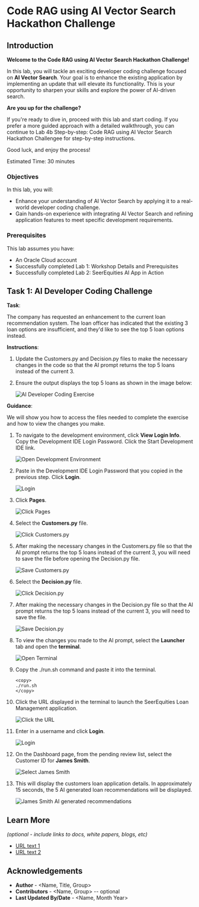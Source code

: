 # Code RAG using AI Vector Search Hackathon Challenge

## Introduction

**Welcome to the Code RAG using AI Vector Search Hackathon Challenge!**

In this lab, you will tackle an exciting developer coding challenge focused on **AI Vector Search**. Your goal is to enhance the existing application by implementing an update that will elevate its functionality. This is your opportunity to sharpen your skills and explore the power of AI-driven search.

**Are you up for the challenge?**

If you're ready to dive in, proceed with this lab and start coding. If you prefer a more guided approach with a detailed walkthrough, you can continue to Lab 4b Step-by-step: Code RAG using AI Vector Search Hackathon Challengee for step-by-step instructions.

Good luck, and enjoy the process!

Estimated Time: 30 minutes


### Objectives
In this lab, you will:
* Enhance your understanding of AI Vector Search by applying it to a real-world developer coding challenge.
* Gain hands-on experience with integrating AI Vector Search and refining application features to meet specific development requirements.


### Prerequisites

This lab assumes you have:
* An Oracle Cloud account
* Successfully completed Lab 1: Workshop Details and Prerequisites
* Successfully completed Lab 2: SeerEquities AI App in Action
   

## Task 1: AI Developer Coding Challenge

**Task**:

The company has requested an enhancement to the current loan recommendation system. The loan officer has indicated that the existing 3 loan options are insufficient, and they'd like to see the top 5 loan options instead.

**Instructions**:

1. Update the Customers.py and Decision.py files to make the necessary changes in the code so that the AI prompt returns the top 5 loans instead of the current 3.

2. Ensure the output displays the top 5 loans as shown in the image below: 

    ![AI Developer Coding Exercise](./images/ai-exercise.png " ")

**Guidance**:

We will show you how to access the files needed to complete the exercise and how to view the changes you make.

1. To navigate to the development environment, click **View Login Info**. Copy the Development IDE Login Password. Click the Start Development IDE link.

    ![Open Development Environment](./images/dev-env.png " ")

2. Paste in the Development IDE Login Password that you copied in the previous step. Click **Login**.

    ![Login](./images/jupyter-login.png " ")

3. Click **Pages**.

    ![Click Pages](./images/click-pages.png " ")

4. Select the **Customers.py** file.

    ![Click Customers.py](./images/customers-py.png " ")

5. After making the necessary changes in the Customers.py file so that the AI prompt returns the top 5 loans instead of the current 3, you will need to save the file before opening the Decision.py file.

    ![Save Customers.py](./images/save-customers-py.png " ")

6. Select the **Decision.py** file.

    ![Click Decision.py](./images/decision-py.png " ")

7. After making the necessary changes in the Decision.py file so that the AI prompt returns the top 5 loans instead of the current 3, you will need to save the file.

    ![Save Decision.py](./images/save-decision-py.png " ")

8. To view the changes you made to the AI prompt, select the **Launcher** tab and open the **terminal**. 

    ![Open Terminal](./images/open-terminal.png " ")

9. Copy the ./run.sh command and paste it into the terminal.

    ````
    <copy>
    ./run.sh
    </copy>
    ````

10. Click the URL displayed in the terminal to launch the SeerEquities Loan Management application.

    ![Click the URL](./images/click-url.png " ")

11. Enter in a username and click **Login**.

    ![Login](./images/login.png " ")

12. On the Dashboard page, from the pending review list, select the Customer ID for **James Smith**.

    ![Select James Smith](./images/james-smith.png " ")

13. This will display the customers loan application details. In approximately 15 seconds, the 5 AI generated loan recommendations will be displayed.

    ![James Smith AI generated recommendations](./images/james-smith-5-ai.png " ")

## Learn More

*(optional - include links to docs, white papers, blogs, etc)*

* [URL text 1](http://docs.oracle.com)
* [URL text 2](http://docs.oracle.com)

## Acknowledgements
* **Author** - <Name, Title, Group>
* **Contributors** -  <Name, Group> -- optional
* **Last Updated By/Date** - <Name, Month Year>
